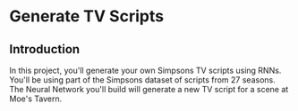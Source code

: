 # Generate TV Scripts

## Introduction
In this project, you'll generate your own Simpsons TV scripts using RNNs. You'll be using part of the Simpsons dataset of scripts from 27 seasons. 
The Neural Network you'll build will generate a new TV script for a scene at Moe's Tavern.
